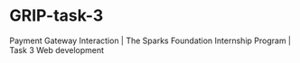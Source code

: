 # GRIP-task-3
Payment Gateway Interaction | The Sparks Foundation Internship Program | Task 3 Web development  
